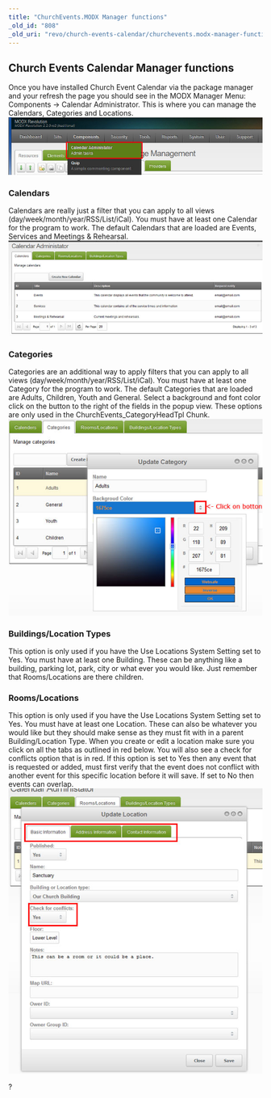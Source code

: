 ```yaml
---
title: "ChurchEvents.MODX Manager functions"
_old_id: "808"
_old_uri: "revo/church-events-calendar/churchevents.modx-manager-functions"
---
```


## Church Events Calendar Manager functions

Once you have installed Church Event Calendar via the package manager and your refresh the page you should see in the MODX Manager Menu: Components -> Calendar Administrator. This is where you can manage the Calendars, Categories and Locations. ![](menu-2.2.jpg)

### Calendars

Calendars are really just a filter that you can apply to all views (day/week/month/year/RSS/List/iCal). You must have at least one Calendar for the program to work. The default Calendars that are loaded are Events, Services and Meetings & Rehearsal. ![](calendar-admin.jpg)

### Categories

Categories are an additional way to apply filters that you can apply to all views (day/week/month/year/RSS/List/iCal). You must have at least one Category for the program to work. The default Categories that are loaded are Adults, Children, Youth and General. Select a background and font color click on the button to the right of the fields in the popup view. These options are only used in the ChurchEvents\_CategoryHeadTpl Chunk.
![](category-color.jpg)

### Buildings/Location Types

This option is only used if you have the Use Locations System Setting set to Yes. You must have at least one Building. These can be anything like a building, parking lot, park, city or what ever you would like. Just remember that Rooms/Locations are there children.

### Rooms/Locations

This option is only used if you have the Use Locations System Setting set to Yes. You must have at least one Location. These can also be whatever you would like but they should make sense as they must fit with in a parent Building/Location Type. When you create or edit a location make sure you click on all the tabs as outlined in red below. You will also see a check for conflicts option that is in red. If this option is set to Yes then any event that is requested or added, must first verify that the event does not conflict with another event for this specific location before it will save. If set to No then events can overlap. ![](location-tabs.jpg)

?
